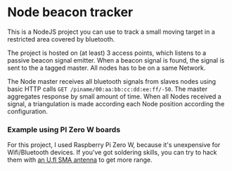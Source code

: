 # Node beacon tracker
This is a NodeJS project you can use to track a small moving target in a restricted area covered by bluetooth.

The project is hosted on (at least) 3 access points, which listens to a passive beacon signal emitter.
When a beacon signal is found, the signal is sent to the a tagged master. All nodes has to be on a same Network.

The Node master receives all bluetooth signals from slaves nodes using basic HTTP calls `GET /piname/00:aa:bb:cc:dd:ee:ff/-50`.
The master aggregates response by small amount of time. When all Nodes received a signal, a triangulation is made according each Node position according the configuration.

### Example using PI Zero W boards
For this project, I used Raspberry Pi Zero W, because it's unexpensive for Wifi/Bluetooth devices.
If you've got soldering skills, you can try to hack them with [an U.fl SMA antenna](https://www.briandorey.com/post/raspberry-pi-zero-w-external-antenna-mod) to get more range.
